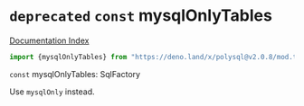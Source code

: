 # `deprecated` `const` mysqlOnlyTables

[Documentation Index](../README.md)

```ts
import {mysqlOnlyTables} from "https://deno.land/x/polysql@v2.0.8/mod.ts"
```

`const` mysqlOnlyTables: SqlFactory

Use `mysqlOnly` instead.

